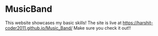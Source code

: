 # MusicBand
This website showcases my basic skills!
The site is live at https://harshit-coder2011.github.io/Music_Band/
Make sure you check it out!!
